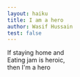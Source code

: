```yaml
---
layout: haiku
title: I am a hero
author: Wasif Hussain
test: false
---
```


If staying home and<br>
Eating jam is heroic,<br>
then I'm a hero<br>
